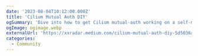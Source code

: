 ```yaml
---
date: '2023-08-04T10:12:00.000Z'
title: 'Cilium Mutual Auth DIY'
ogSummary: 'Dive into how to get Cilium mutual-auth working on a self-managed cluster'
ogImage: ogimage.webp
externalUrl: 'https://xxradar.medium.com/cilium-mutual-auth-diy-5d5036a82cf9'
categories:
  - Community
---
```

